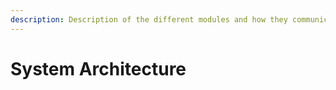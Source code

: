 ```yaml
---
description: Description of the different modules and how they communicate with each other.
---
```


# System Architecture

